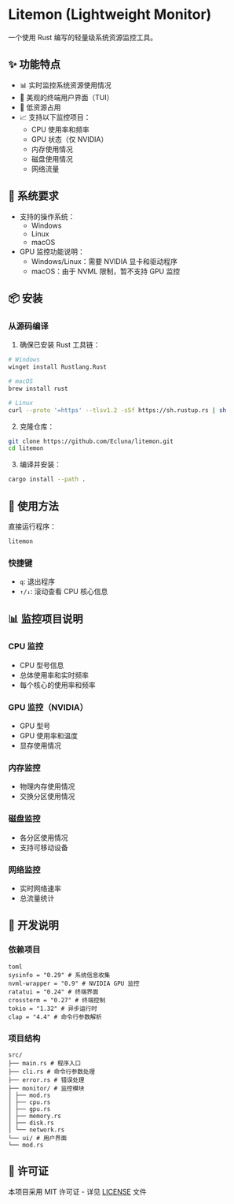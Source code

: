 # Litemon (Lightweight Monitor)

一个使用 Rust 编写的轻量级系统资源监控工具。

## ✨ 功能特点

- 📊 实时监控系统资源使用情况
- 🎨 美观的终端用户界面（TUI）
- 🚀 低资源占用
- 📈 支持以下监控项目：
  - CPU 使用率和频率
  - GPU 状态（仅 NVIDIA）
  - 内存使用情况
  - 磁盘使用情况
  - 网络流量

## 🔧 系统要求

- 支持的操作系统：
  - Windows
  - Linux
  - macOS
- GPU 监控功能说明：
  - Windows/Linux：需要 NVIDIA 显卡和驱动程序
  - macOS：由于 NVML 限制，暂不支持 GPU 监控

## 📦 安装

### 从源码编译

1. 确保已安装 Rust 工具链：
```bash
# Windows
winget install Rustlang.Rust

# macOS
brew install rust

# Linux
curl --proto '=https' --tlsv1.2 -sSf https://sh.rustup.rs | sh
```

2. 克隆仓库：
```bash
git clone https://github.com/Ecluna/litemon.git
cd litemon
```

3. 编译并安装：
```bash
cargo install --path .
```

## 🚀 使用方法

直接运行程序：
```bash
litemon
```
### 快捷键

- `q`: 退出程序
- `↑/↓`: 滚动查看 CPU 核心信息

## 📊 监控项目说明

### CPU 监控
- CPU 型号信息
- 总体使用率和实时频率
- 每个核心的使用率和频率

### GPU 监控（NVIDIA）
- GPU 型号
- GPU 使用率和温度
- 显存使用情况

### 内存监控
- 物理内存使用情况
- 交换分区使用情况

### 磁盘监控
- 各分区使用情况
- 支持可移动设备

### 网络监控
- 实时网络速率
- 总流量统计

## 🔨 开发说明

### 依赖项目
```
toml
sysinfo = "0.29" # 系统信息收集
nvml-wrapper = "0.9" # NVIDIA GPU 监控
ratatui = "0.24" # 终端界面
crossterm = "0.27" # 终端控制
tokio = "1.32" # 异步运行时
clap = "4.4" # 命令行参数解析
```

### 项目结构
```
src/
├── main.rs # 程序入口
├── cli.rs # 命令行参数处理
├── error.rs # 错误处理
├── monitor/ # 监控模块
│ ├── mod.rs
│ ├── cpu.rs
│ ├── gpu.rs
│ ├── memory.rs
│ ├── disk.rs
│ └── network.rs
└── ui/ # 用户界面
└── mod.rs
```

## 📄 许可证

本项目采用 MIT 许可证 - 详见 [LICENSE](LICENSE) 文件